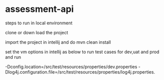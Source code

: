 # assessment-api



steps to run in local environment

clone or down load the project

import the project in intellij and do mvn clean install

set the vm options in intellij as below to run test cases for dev,uat and prod and run

-Dconfig.location=<yourpath>/src/test/resources/properties/dev.properties -Dlog4j.configuration.file=<yourpath>/src/test/resources/properties/log4j.properties.
